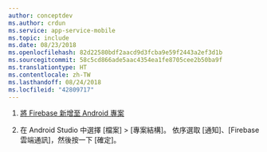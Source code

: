 ```yaml
---
author: conceptdev
ms.author: crdun
ms.service: app-service-mobile
ms.topic: include
ms.date: 08/23/2018
ms.openlocfilehash: 82d22580bdf2aacd9d3fcba9e59f2443a2ef3d1b
ms.sourcegitcommit: 58c5cd866ade5aac4354ea1fe8705cee2b50ba9f
ms.translationtype: HT
ms.contentlocale: zh-TW
ms.lasthandoff: 08/24/2018
ms.locfileid: "42809717"
---
```

1. [將 Firebase 新增至 Android 專案](https://firebase.google.com/docs/android/setup)

2. 在 Android Studio 中選擇 [檔案]  > [專案結構]。 依序選取 [通知]、[Firebase 雲端通訊]，然後按一下 [確定]。
